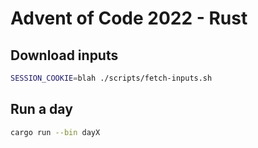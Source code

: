 # Advent of Code 2022 - Rust

## Download inputs

```bash
SESSION_COOKIE=blah ./scripts/fetch-inputs.sh
```

## Run a day

```bash
cargo run --bin dayX
```
